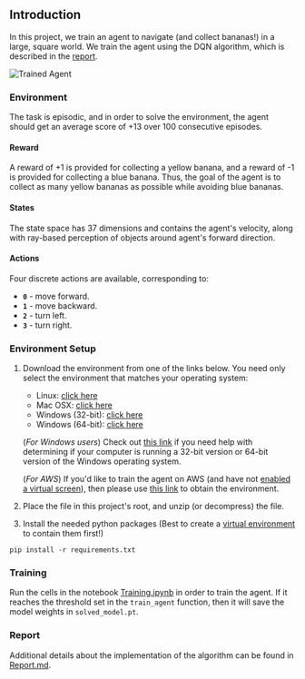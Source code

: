 [//]: # (Image References)

[image1]: https://user-images.githubusercontent.com/10624937/42135619-d90f2f28-7d12-11e8-8823-82b970a54d7e.gif "Trained Agent"


## Introduction

In this project, we train an agent to navigate (and collect bananas!) in a large, square world. We train the agent using the DQN algorithm, which is described in the [report](Report.md).

![Trained Agent][image1]

### Environment

The task is episodic, and in order to solve the environment, the agent should get an average score of +13 over 100 consecutive episodes.

#### Reward

A reward of +1 is provided for collecting a yellow banana, and a reward of -1 is provided for collecting a blue banana.  Thus, the goal of the agent is to collect as many yellow bananas as possible while avoiding blue bananas.

#### States

The state space has 37 dimensions and contains the agent's velocity, along with ray-based perception of objects around agent's forward direction.  

#### Actions

Four discrete actions are available, corresponding to:
- **`0`** - move forward.
- **`1`** - move backward.
- **`2`** - turn left.
- **`3`** - turn right.

### Environment Setup

1. Download the environment from one of the links below.  You need only select the environment that matches your operating system:
    - Linux: [click here](https://s3-us-west-1.amazonaws.com/udacity-drlnd/P1/Banana/Banana_Linux.zip)
    - Mac OSX: [click here](https://s3-us-west-1.amazonaws.com/udacity-drlnd/P1/Banana/Banana.app.zip)
    - Windows (32-bit): [click here](https://s3-us-west-1.amazonaws.com/udacity-drlnd/P1/Banana/Banana_Windows_x86.zip)
    - Windows (64-bit): [click here](https://s3-us-west-1.amazonaws.com/udacity-drlnd/P1/Banana/Banana_Windows_x86_64.zip)
    
    (_For Windows users_) Check out [this link](https://support.microsoft.com/en-us/help/827218/how-to-determine-whether-a-computer-is-running-a-32-bit-version-or-64) if you need help with determining if your computer is running a 32-bit version or 64-bit version of the Windows operating system.

    (_For AWS_) If you'd like to train the agent on AWS (and have not [enabled a virtual screen](https://github.com/Unity-Technologies/ml-agents/blob/master/docs/Training-on-Amazon-Web-Service.md)), then please use [this link](https://s3-us-west-1.amazonaws.com/udacity-drlnd/P1/Banana/Banana_Linux_NoVis.zip) to obtain the environment.

2. Place the file in this project's root, and unzip (or decompress) the file.

3. Install the needed python packages (Best to create a [virtual environment](https://virtualenv.pypa.io/en/latest/) to contain them first!)

```
pip install -r requirements.txt
```

### Training

Run the cells in the notebook [Training.ipynb](Training.ipynb) in order to train the agent. If it reaches the threshold set in the `train_agent` function, then it will save the model weights in `solved_model.pt`.

### Report

Additional details about the implementation of the algorithm can be found in [Report.md](Report.md).
